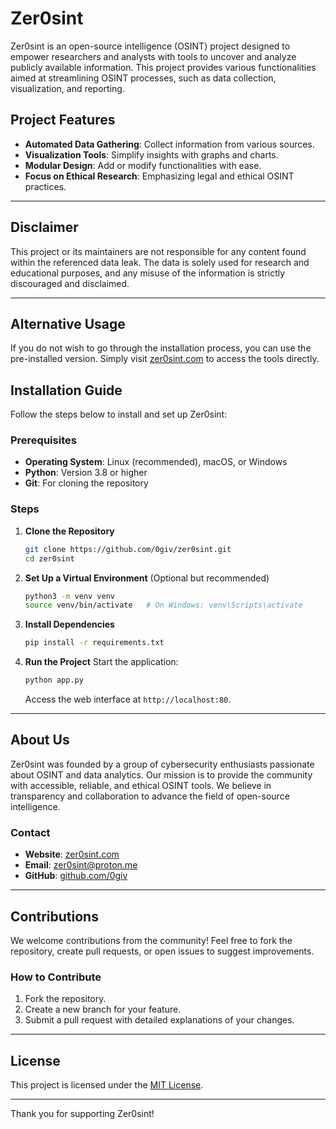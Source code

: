 # Zer0sint

Zer0sint is an open-source intelligence (OSINT) project designed to empower researchers and analysts with tools to uncover and analyze publicly available information. This project provides various functionalities aimed at streamlining OSINT processes, such as data collection, visualization, and reporting.

## Project Features
- **Automated Data Gathering**: Collect information from various sources.
- **Visualization Tools**: Simplify insights with graphs and charts.
- **Modular Design**: Add or modify functionalities with ease.
- **Focus on Ethical Research**: Emphasizing legal and ethical OSINT practices.

---

## Disclaimer
This project or its maintainers are not responsible for any content found within the referenced data leak. The data is solely used for research and educational purposes, and any misuse of the information is strictly discouraged and disclaimed.

---
## Alternative Usage
If you do not wish to go through the installation process, you can use the pre-installed version. Simply visit [zer0sint.com](https://zer0sint.com) to access the tools directly.

## Installation Guide

Follow the steps below to install and set up Zer0sint:

### Prerequisites
- **Operating System**: Linux (recommended), macOS, or Windows
- **Python**: Version 3.8 or higher
- **Git**: For cloning the repository

### Steps

1. **Clone the Repository**
   ```bash
   git clone https://github.com/0giv/zer0sint.git
   cd zer0sint
   ```

2. **Set Up a Virtual Environment** (Optional but recommended)
   ```bash
   python3 -m venv venv
   source venv/bin/activate   # On Windows: venv\Scripts\activate
   ```

3. **Install Dependencies**
   ```bash
   pip install -r requirements.txt
   ```


5. **Run the Project**
   Start the application:
   ```bash
   python app.py
   ```
   Access the web interface at `http://localhost:80`.

---

## About Us

Zer0sint was founded by a group of cybersecurity enthusiasts passionate about OSINT and data analytics. Our mission is to provide the community with accessible, reliable, and ethical OSINT tools. We believe in transparency and collaboration to advance the field of open-source intelligence.

### Contact
- **Website**: [zer0sint.com](https://zer0sint.com)
- **Email**: zer0sint@proton.me
- **GitHub**: [github.com/0giv](https://github.com/0giv)

---

## Contributions
We welcome contributions from the community! Feel free to fork the repository, create pull requests, or open issues to suggest improvements.

### How to Contribute
1. Fork the repository.
2. Create a new branch for your feature.
3. Submit a pull request with detailed explanations of your changes.

---

## License
This project is licensed under the [MIT License](LICENSE).

---

Thank you for supporting Zer0sint!
